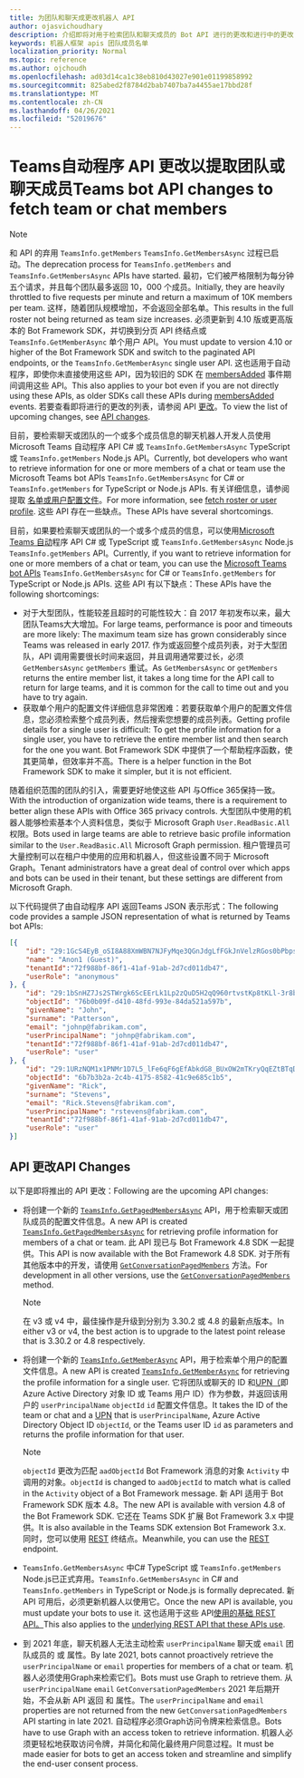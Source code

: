 ```yaml
---
title: 为团队和聊天成更改机器人 API
author: ojasvichoudhary
description: 介绍即将对用于检索团队和聊天成员的 Bot API 进行的更改和进行中的更改
keywords: 机器人框架 apis 团队成员名单
localization_priority: Normal
ms.topic: reference
ms.author: ojchoudh
ms.openlocfilehash: ad03d14ca1c38eb810d43027e901e01199858992
ms.sourcegitcommit: 825abed2f8784d2bab7407ba7a4455ae17bbd28f
ms.translationtype: MT
ms.contentlocale: zh-CN
ms.lasthandoff: 04/26/2021
ms.locfileid: "52019676"
---
```

# <a name="teams-bot-api-changes-to-fetch-team-or-chat-members"></a><span data-ttu-id="576b6-104">Teams自动程序 API 更改以提取团队或聊天成员</span><span class="sxs-lookup"><span data-stu-id="576b6-104">Teams bot API changes to fetch team or chat members</span></span>

>[!NOTE]
> <span data-ttu-id="576b6-105">和 API 的弃用 `TeamsInfo.getMembers` `TeamsInfo.GetMembersAsync` 过程已启动。</span><span class="sxs-lookup"><span data-stu-id="576b6-105">The deprecation process for `TeamsInfo.getMembers` and `TeamsInfo.GetMembersAsync` APIs have started.</span></span> <span data-ttu-id="576b6-106">最初，它们被严格限制为每分钟五个请求，并且每个团队最多返回 10，000 个成员。</span><span class="sxs-lookup"><span data-stu-id="576b6-106">Initially, they are heavily throttled to five requests per minute and return a maximum of 10K members per team.</span></span> <span data-ttu-id="576b6-107">这样，随着团队规模增加，不会返回全部名单。</span><span class="sxs-lookup"><span data-stu-id="576b6-107">This results in the full roster not being returned as team size increases.</span></span>
> <span data-ttu-id="576b6-108">必须更新到 4.10 版或更高版本的 Bot Framework SDK，并切换到分页 API 终结点或 `TeamsInfo.GetMemberAsync` 单个用户 API。</span><span class="sxs-lookup"><span data-stu-id="576b6-108">You must update to version 4.10 or higher of the Bot Framework SDK and switch to the paginated API endpoints, or the `TeamsInfo.GetMemberAsync` single user API.</span></span> <span data-ttu-id="576b6-109">这也适用于自动程序，即使你未直接使用这些 API，因为较旧的 SDK 在 [membersAdded](../bots/how-to/conversations/subscribe-to-conversation-events.md#team-members-added) 事件期间调用这些 API。</span><span class="sxs-lookup"><span data-stu-id="576b6-109">This also applies to your bot even if you are not directly using these APIs, as older SDKs call these APIs during [membersAdded](../bots/how-to/conversations/subscribe-to-conversation-events.md#team-members-added) events.</span></span> <span data-ttu-id="576b6-110">若要查看即将进行的更改的列表，请参阅 API [更改](team-chat-member-api-changes.md#api-changes)。</span><span class="sxs-lookup"><span data-stu-id="576b6-110">To view the list of upcoming changes, see [API changes](team-chat-member-api-changes.md#api-changes).</span></span> 

<span data-ttu-id="576b6-111">目前，要检索聊天或团队的一个或多个成员信息的聊天机器人开发人员使用 Microsoft Teams 自动程序 API C# 或 `TeamsInfo.GetMembersAsync` TypeScript 或 `TeamsInfo.getMembers` Node.js API。</span><span class="sxs-lookup"><span data-stu-id="576b6-111">Currently, bot developers who want to retrieve information for one or more members of a chat or team use the Microsoft Teams bot APIs `TeamsInfo.GetMembersAsync` for C# or `TeamsInfo.getMembers` for TypeScript or Node.js APIs.</span></span> <span data-ttu-id="576b6-112">有关详细信息，请参阅提取 [名单或用户配置文件](../bots/how-to/get-teams-context.md#fetch-the-roster-or-user-profile)。</span><span class="sxs-lookup"><span data-stu-id="576b6-112">For more information, see [fetch roster or user profile](../bots/how-to/get-teams-context.md#fetch-the-roster-or-user-profile).</span></span> <span data-ttu-id="576b6-113">这些 API 存在一些缺点。</span><span class="sxs-lookup"><span data-stu-id="576b6-113">These APIs have several shortcomings.</span></span>

<span data-ttu-id="576b6-114">目前，如果要检索聊天或团队的一个或多个成员的信息，可以使用[Microsoft Teams 自动](https://docs.microsoft.com/microsoftteams/platform/bots/how-to/get-teams-context?tabs=dotnet#fetch-the-roster-or-user-profile)程序 API C# 或 TypeScript 或 `TeamsInfo.GetMembersAsync` Node.js `TeamsInfo.getMembers` API。</span><span class="sxs-lookup"><span data-stu-id="576b6-114">Currently, if you want to retrieve information for one or more members of a chat or team, you can use the [Microsoft Teams bot APIs](https://docs.microsoft.com/microsoftteams/platform/bots/how-to/get-teams-context?tabs=dotnet#fetch-the-roster-or-user-profile) `TeamsInfo.GetMembersAsync` for C# or `TeamsInfo.getMembers` for TypeScript or Node.js APIs.</span></span> <span data-ttu-id="576b6-115">这些 API 有以下缺点：</span><span class="sxs-lookup"><span data-stu-id="576b6-115">These APIs have the following shortcomings:</span></span>

* <span data-ttu-id="576b6-116">对于大型团队，性能较差且超时的可能性较大：自 2017 年初发布以来，最大团队Teams大大增加。</span><span class="sxs-lookup"><span data-stu-id="576b6-116">For large teams, performance is poor and timeouts are more likely: The maximum team size has grown considerably since Teams was released in early 2017.</span></span> <span data-ttu-id="576b6-117">作为或返回整个成员列表，对于大型团队，API 调用需要很长时间来返回，并且调用通常要过长，必须 `GetMembersAsync` `getMembers` 重试。</span><span class="sxs-lookup"><span data-stu-id="576b6-117">As `GetMembersAsync` or `getMembers` returns the entire member list, it takes a long time for the API call to return for large teams, and it is common for the call to time out and you have to try again.</span></span>
* <span data-ttu-id="576b6-118">获取单个用户的配置文件详细信息非常困难：若要获取单个用户的配置文件信息，您必须检索整个成员列表，然后搜索您想要的成员列表。</span><span class="sxs-lookup"><span data-stu-id="576b6-118">Getting profile details for a single user is difficult: To get the profile information for a single user, you have to retrieve the entire member list and then search for the one you want.</span></span> <span data-ttu-id="576b6-119">Bot Framework SDK 中提供了一个帮助程序函数，使其更简单，但效率并不高。</span><span class="sxs-lookup"><span data-stu-id="576b6-119">There is a helper function in the Bot Framework SDK to make it simpler, but it is not efficient.</span></span>

<span data-ttu-id="576b6-120">随着组织范围的团队的引入，需要更好地使这些 API 与Office 365保持一致。</span><span class="sxs-lookup"><span data-stu-id="576b6-120">With the introduction of organization wide teams, there is a requirement to better align these APIs with Office 365 privacy controls.</span></span> <span data-ttu-id="576b6-121">大型团队中使用的机器人能够检索基本个人资料信息，类似于 Microsoft Graph `User.ReadBasic.All` 权限。</span><span class="sxs-lookup"><span data-stu-id="576b6-121">Bots used in large teams are able to retrieve basic profile information similar to the `User.ReadBasic.All` Microsoft Graph permission.</span></span> <span data-ttu-id="576b6-122">租户管理员可大量控制可以在租户中使用的应用和机器人，但这些设置不同于 Microsoft Graph。</span><span class="sxs-lookup"><span data-stu-id="576b6-122">Tenant administrators have a great deal of control over which apps and bots can be used in their tenant, but these settings are different from Microsoft Graph.</span></span>

<span data-ttu-id="576b6-123">以下代码提供了由自动程序 API 返回Teams JSON 表示形式：</span><span class="sxs-lookup"><span data-stu-id="576b6-123">The following code provides a sample JSON representation of what is returned by Teams bot APIs:</span></span>

```json
[{
    "id": "29:1GcS4EyB_oSI8A88XmWBN7NJFyMqe3QGnJdgLfFGkJnVelzRGos0bPbpsfJjcbAD22bmKc4GMbrY2g4JDrrA8vM06X1-cHHle4zOE6U4ttcc",
    "name": "Anon1 (Guest)",
    "tenantId":"72f988bf-86f1-41af-91ab-2d7cd011db47",
    "userRole": "anonymous"
}, {
    "id": "29:1bSnHZ7Js2STWrgk6ScEErLk1Lp2zQuD5H2qQ960rtvstKp8tKLl-3r8b6DoW0QxZimuTxk_kupZ1DBMpvIQQUAZL-PNj0EORDvRZXy8kvWk",
    "objectId": "76b0b09f-d410-48fd-993e-84da521a597b",
    "givenName": "John",
    "surname": "Patterson",
    "email": "johnp@fabrikam.com",
    "userPrincipalName": "johnp@fabrikam.com",
    "tenantId":"72f988bf-86f1-41af-91ab-2d7cd011db47",
    "userRole": "user"
}, {
    "id": "29:1URzNQM1x1PNMr1D7L5_lFe6qF6gEfAbkdG8_BUxOW2mTKryQqEZtBTqDt10-MghkzjYDuUj4KG6nvg5lFAyjOLiGJ4jzhb99WrnI7XKriCs",
    "objectId": "6b7b3b2a-2c4b-4175-8582-41c9e685c1b5",
    "givenName": "Rick",
    "surname": "Stevens",
    "email": "Rick.Stevens@fabrikam.com",
    "userPrincipalName": "rstevens@fabrikam.com",
    "tenantId":"72f988bf-86f1-41af-91ab-2d7cd011db47",
    "userRole": "user"
}]
```

## <a name="api-changes"></a><span data-ttu-id="576b6-124">API 更改</span><span class="sxs-lookup"><span data-stu-id="576b6-124">API Changes</span></span>

<span data-ttu-id="576b6-125">以下是即将推出的 API 更改：</span><span class="sxs-lookup"><span data-stu-id="576b6-125">Following are the upcoming API changes:</span></span>

* <span data-ttu-id="576b6-126">将创建一个新的 [`TeamsInfo.GetPagedMembersAsync`](https://docs.microsoft.com/microsoftteams/platform/bots/how-to/get-teams-context?tabs=dotnet#fetch-the-roster-or-user-profile) API，用于检索聊天或团队成员的配置文件信息。</span><span class="sxs-lookup"><span data-stu-id="576b6-126">A new API is created [`TeamsInfo.GetPagedMembersAsync`](https://docs.microsoft.com/microsoftteams/platform/bots/how-to/get-teams-context?tabs=dotnet#fetch-the-roster-or-user-profile) for retrieving profile information for members of a chat or team.</span></span> <span data-ttu-id="576b6-127">此 API 现已与 Bot Framework 4.8 SDK 一起提供。</span><span class="sxs-lookup"><span data-stu-id="576b6-127">This API is now available with the Bot Framework 4.8 SDK.</span></span> <span data-ttu-id="576b6-128">对于所有其他版本中的开发，请使用 [`GetConversationPagedMembers`](https://docs.microsoft.com/dotnet/api/microsoft.bot.connector.conversationsextensions.getconversationpagedmembersasync?view=botbuilder-dotnet-stable&preserve-view=true) 方法。</span><span class="sxs-lookup"><span data-stu-id="576b6-128">For development in all other versions, use the [`GetConversationPagedMembers`](https://docs.microsoft.com/dotnet/api/microsoft.bot.connector.conversationsextensions.getconversationpagedmembersasync?view=botbuilder-dotnet-stable&preserve-view=true) method.</span></span>

    > [!NOTE]
    > <span data-ttu-id="576b6-129">在 v3 或 v4 中，最佳操作是升级到分别为 3.30.2 或 4.8 的最新点版本。</span><span class="sxs-lookup"><span data-stu-id="576b6-129">In either v3 or v4, the best action is to upgrade to the latest point release that is 3.30.2 or 4.8 respectively.</span></span>

* <span data-ttu-id="576b6-130">将创建一个新的 [`TeamsInfo.GetMemberAsync`](https://docs.microsoft.com/microsoftteams/platform/bots/how-to/get-teams-context?tabs=dotnet#get-single-member-details) API，用于检索单个用户的配置文件信息。</span><span class="sxs-lookup"><span data-stu-id="576b6-130">A new API is created [`TeamsInfo.GetMemberAsync`](https://docs.microsoft.com/microsoftteams/platform/bots/how-to/get-teams-context?tabs=dotnet#get-single-member-details) for retrieving the profile information for a single user.</span></span> <span data-ttu-id="576b6-131">它将团队或聊天的 ID 和[UPN（](https://docs.microsoft.com/windows/win32/ad/naming-properties#userprincipalname)即 Azure Active Directory 对象 ID 或 Teams 用户 ID）作为参数，并返回该用户的 `userPrincipalName` `objectId` `id` 配置文件信息。</span><span class="sxs-lookup"><span data-stu-id="576b6-131">It takes the ID of the team or chat and a [UPN](https://docs.microsoft.com/windows/win32/ad/naming-properties#userprincipalname) that is `userPrincipalName`, Azure Active Directory Object ID `objectId`, or the Teams user ID `id` as parameters and returns the profile information for that user.</span></span>

    > [!NOTE]
    > <span data-ttu-id="576b6-132">`objectId` 更改为匹配 `aadObjectId` Bot Framework 消息的对象 `Activity` 中调用的对象。</span><span class="sxs-lookup"><span data-stu-id="576b6-132">`objectId` is changed to `aadObjectId` to match what is called in the `Activity` object of a Bot Framework message.</span></span> <span data-ttu-id="576b6-133">新 API 适用于 Bot Framework SDK 版本 4.8。</span><span class="sxs-lookup"><span data-stu-id="576b6-133">The new API is available with version 4.8 of the Bot Framework SDK.</span></span> <span data-ttu-id="576b6-134">它还在 Teams SDK 扩展 Bot Framework 3.x 中提供。</span><span class="sxs-lookup"><span data-stu-id="576b6-134">It is also available in the Teams SDK extension Bot Framework 3.x.</span></span> <span data-ttu-id="576b6-135">同时，您可以使用 [REST](https://docs.microsoft.com/microsoftteams/platform/bots/how-to/get-teams-context?tabs=json#get-single-member-details) 终结点。</span><span class="sxs-lookup"><span data-stu-id="576b6-135">Meanwhile, you can use the [REST](https://docs.microsoft.com/microsoftteams/platform/bots/how-to/get-teams-context?tabs=json#get-single-member-details) endpoint.</span></span>

* <span data-ttu-id="576b6-136">`TeamsInfo.GetMembersAsync` 中C# TypeScript 或 `TeamsInfo.getMembers` Node.js已正式弃用。</span><span class="sxs-lookup"><span data-stu-id="576b6-136">`TeamsInfo.GetMembersAsync` in C# and `TeamsInfo.getMembers` in TypeScript or Node.js is formally deprecated.</span></span> <span data-ttu-id="576b6-137">新 API 可用后，必须更新机器人以使用它。</span><span class="sxs-lookup"><span data-stu-id="576b6-137">Once the new API is available, you must update your bots to use it.</span></span> <span data-ttu-id="576b6-138">这也适用于这些 API[使用的基础 REST API。](https://docs.microsoft.com/microsoftteams/platform/bots/how-to/get-teams-context?tabs=json#tabpanel_CeZOj-G++Q_json)</span><span class="sxs-lookup"><span data-stu-id="576b6-138">This also applies to the [underlying REST API that these APIs use](https://docs.microsoft.com/microsoftteams/platform/bots/how-to/get-teams-context?tabs=json#tabpanel_CeZOj-G++Q_json).</span></span>
* <span data-ttu-id="576b6-139">到 2021 年底，聊天机器人无法主动检索 `userPrincipalName` 聊天或 `email` 团队成员的 或 属性。</span><span class="sxs-lookup"><span data-stu-id="576b6-139">By late 2021, bots cannot proactively retrieve the `userPrincipalName` or `email` properties for members of a chat or team.</span></span> <span data-ttu-id="576b6-140">机器人必须使用Graph来检索它们。</span><span class="sxs-lookup"><span data-stu-id="576b6-140">Bots must use Graph to retrieve them.</span></span> <span data-ttu-id="576b6-141">从 `userPrincipalName` `email` `GetConversationPagedMembers` 2021 年后期开始，不会从新 API 返回 和 属性。</span><span class="sxs-lookup"><span data-stu-id="576b6-141">The `userPrincipalName` and `email` properties are not returned from the new `GetConversationPagedMembers` API starting in late 2021.</span></span> <span data-ttu-id="576b6-142">自动程序必须Graph访问令牌来检索信息。</span><span class="sxs-lookup"><span data-stu-id="576b6-142">Bots have to use Graph with an access token to retrieve information.</span></span> <span data-ttu-id="576b6-143">机器人必须更轻松地获取访问令牌，并简化和简化最终用户同意过程。</span><span class="sxs-lookup"><span data-stu-id="576b6-143">It must be made easier for bots to get an access token and streamline and simplify the end-user consent process.</span></span>
